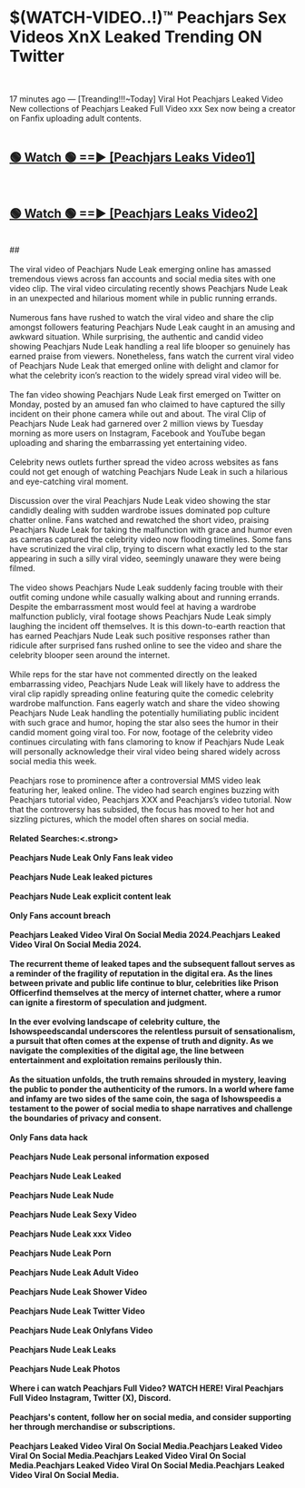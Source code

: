 # $(WATCH-VIDEO..!)™ Peachjars Sex Videos XnX Leaked Trending ON Twitter<br>
<br>

17 minutes ago — [Treanding!!!~Today] Viral Hot Peachjars Leaked Video New collections of Peachjars Leaked Full Video xxx Sex now being a creator on Fanfix uploading adult contents.
<br>
 <br>

##  <a href="https://best2vid.blogspot.com?title=Peachjars">🟢 Watch 🟢 ==► [Peachjars Leaks Video1]</a><br>
  <br>

##  <a href="https://best2vid.blogspot.com?title=Peachjars">🟢 Watch 🟢 ==► [Peachjars Leaks Video2]</a><br>
  <br>
  ##
  <br>
  <br>
The viral video of Peachjars Nude Leak emerging online has amassed tremendous views across fan accounts and social media sites with one video clip. The viral video circulating recently shows Peachjars Nude Leak in an unexpected and hilarious moment while in public running errands.
<br><br>
Numerous fans have rushed to watch the viral video and share the clip amongst followers featuring Peachjars Nude Leak caught in an amusing and awkward situation. While surprising, the authentic and candid video showing Peachjars Nude Leak handling a real life blooper so genuinely has earned praise from viewers. Nonetheless, fans watch the current viral video of Peachjars Nude Leak that emerged online with delight and clamor for what the celebrity icon’s reaction to the widely spread viral video will be.
<br><br>
The fan video showing Peachjars Nude Leak first emerged on Twitter on Monday, posted by an amused fan who claimed to have captured the silly incident on their phone camera while out and about. The viral Clip of Peachjars Nude Leak had garnered over 2 million views by Tuesday morning as more users on Instagram, Facebook and YouTube began uploading and sharing the embarrassing yet entertaining video.
<br><br>
Celebrity news outlets further spread the video across websites as fans could not get enough of watching Peachjars Nude Leak in such a hilarious and eye-catching viral moment.
<br><br>
Discussion over the viral Peachjars Nude Leak video showing the star candidly dealing with sudden wardrobe issues dominated pop culture chatter online. Fans watched and rewatched the short video, praising Peachjars Nude Leak for taking the malfunction with grace and humor even as cameras captured the celebrity video now flooding timelines. Some fans have scrutinized the viral clip, trying to discern what exactly led to the star appearing in such a silly viral video, seemingly unaware they were being filmed.
<br><br>
The video shows Peachjars Nude Leak suddenly facing trouble with their outfit coming undone while casually walking about and running errands. Despite the embarrassment most would feel at having a wardrobe malfunction publicly, viral footage shows Peachjars Nude Leak simply laughing the incident off themselves. It is this down-to-earth reaction that has earned Peachjars Nude Leak such positive responses rather than ridicule after surprised fans rushed online to see the video and share the celebrity blooper seen around the internet.
<br><br>
While reps for the star have not commented directly on the leaked embarrassing video, Peachjars Nude Leak will likely have to address the viral clip rapidly spreading online featuring quite the comedic celebrity wardrobe malfunction. Fans eagerly watch and share the video showing Peachjars Nude Leak handling the potentially humiliating public incident with such grace and humor, hoping the star also sees the humor in their candid moment going viral too. For now, footage of the celebrity video continues circulating with fans clamoring to know if Peachjars Nude Leak will personally acknowledge their viral video being shared widely across social media this week.
<br><br>
Peachjars rose to prominence after a controversial MMS video leak featuring her, leaked online. The video had search engines buzzing with Peachjars tutorial video, Peachjars XXX and Peachjars’s video tutorial. Now that the controversy has subsided, the focus has moved to her hot and sizzling pictures, which the model often shares on social media.
<br><br>
<strong>Related Searches:<.strong>
<br><br>
Peachjars Nude Leak Only Fans leak video
<br><br>
Peachjars Nude Leak leaked pictures
<br><br>
Peachjars Nude Leak explicit content leak
<br><br>
Only Fans account breach
<br><br>
Peachjars Leaked Video Viral On Social Media 2024.Peachjars Leaked Video Viral On Social Media 2024.
<br><br>
The recurrent theme of leaked tapes and the subsequent fallout serves as a reminder of the fragility of reputation in the digital era. As the lines between private and public life continue to blur, celebrities like Prison Officerfind themselves at the mercy of internet chatter, where a rumor can ignite a firestorm of speculation and judgment.
<br><br>
In the ever evolving landscape of celebrity culture, the Ishowspeedscandal underscores the relentless pursuit of sensationalism, a pursuit that often comes at the expense of truth and dignity. As we navigate the complexities of the digital age, the line between entertainment and exploitation remains perilously thin.
<br><br>
As the situation unfolds, the truth remains shrouded in mystery, leaving the public to ponder the authenticity of the rumors. In a world where fame and infamy are two sides of the same coin, the saga of Ishowspeedis a testament to the power of social media to shape narratives and challenge the boundaries of privacy and consent.
<br><br>
Only Fans data hack
<br><br>
Peachjars Nude Leak personal information exposed
<br><br>
Peachjars Nude Leak Leaked
<br><br>
Peachjars Nude Leak Nude
<br><br>
Peachjars Nude Leak Sexy Video
<br><br>
Peachjars Nude Leak xxx Video
<br><br>
Peachjars Nude Leak Porn
<br><br>
Peachjars Nude Leak Adult Video
<br><br>
Peachjars Nude Leak Shower Video
<br><br>
Peachjars Nude Leak Twitter Video
<br><br>
Peachjars Nude Leak Onlyfans Video
<br><br>
Peachjars Nude Leak Leaks
<br><br>
Peachjars Nude Leak Photos
<br><br>
Where i can watch Peachjars Full Video? WATCH HERE! Viral Peachjars Full Video Instagram, Twitter (X), Discord.
<br><br>
Peachjars's content, follow her on social media, and consider supporting her through merchandise or subscriptions.
<br><br>
Peachjars Leaked Video Viral On Social Media.Peachjars Leaked Video Viral On Social Media.Peachjars Leaked Video Viral On Social Media.Peachjars Leaked Video Viral On Social Media.Peachjars Leaked Video Viral On Social Media.